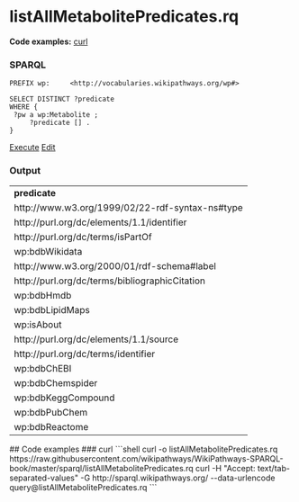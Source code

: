 # listAllMetabolitePredicates.rq
**Code examples:** [curl](#curl)
### SPARQL
```sparql
PREFIX wp:     <http://vocabularies.wikipathways.org/wp#>

SELECT DISTINCT ?predicate
WHERE {
 ?pw a wp:Metabolite ;
     ?predicate [] .
}
```
[Execute](http://sparql.wikipathways.org/?query=PREFIX+wp%3A+++++%3Chttp%3A%2F%2Fvocabularies.wikipathways.org%2Fwp%23%3E%0A%0ASELECT+DISTINCT+%3Fpredicate%0AWHERE+%7B%0A+%3Fpw+a+wp%3AMetabolite+%3B%0A+++++%3Fpredicate+%5B%5D+.%0A%7D%0A) [Edit](http://sparql.wikipathways.org/?qtxt=PREFIX+wp%3A+++++%3Chttp%3A%2F%2Fvocabularies.wikipathways.org%2Fwp%23%3E%0A%0ASELECT+DISTINCT+%3Fpredicate%0AWHERE+%7B%0A+%3Fpw+a+wp%3AMetabolite+%3B%0A+++++%3Fpredicate+%5B%5D+.%0A%7D%0A)


### Output
<table>
  <tr>
    <td><b>predicate</b></td>
  </tr>
  <tr>
    <td>http://www.w3.org/1999/02/22-rdf-syntax-ns#type</td>
  </tr>
  <tr>
    <td>http://purl.org/dc/elements/1.1/identifier</td>
  </tr>
  <tr>
    <td>http://purl.org/dc/terms/isPartOf</td>
  </tr>
  <tr>
    <td>wp:bdbWikidata</td>
  </tr>
  <tr>
    <td>http://www.w3.org/2000/01/rdf-schema#label</td>
  </tr>
  <tr>
    <td>http://purl.org/dc/terms/bibliographicCitation</td>
  </tr>
  <tr>
    <td>wp:bdbHmdb</td>
  </tr>
  <tr>
    <td>wp:bdbLipidMaps</td>
  </tr>
  <tr>
    <td>wp:isAbout</td>
  </tr>
  <tr>
    <td>http://purl.org/dc/elements/1.1/source</td>
  </tr>
  <tr>
    <td>http://purl.org/dc/terms/identifier</td>
  </tr>
  <tr>
    <td>wp:bdbChEBI</td>
  </tr>
  <tr>
    <td>wp:bdbChemspider</td>
  </tr>
  <tr>
    <td>wp:bdbKeggCompound</td>
  </tr>
  <tr>
    <td>wp:bdbPubChem</td>
  </tr>
  <tr>
    <td>wp:bdbReactome</td>
  </tr>
</table>
## Code examples
### curl
```shell
curl -o listAllMetabolitePredicates.rq https://raw.githubusercontent.com/wikipathways/WikiPathways-SPARQL-book/master/sparql/listAllMetabolitePredicates.rq
curl -H "Accept: text/tab-separated-values" -G http://sparql.wikipathways.org/ --data-urlencode query@listAllMetabolitePredicates.rq
```

